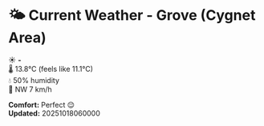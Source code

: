 # 🌤️ Current Weather - Grove (Cygnet Area)

☀️ **-**  
🌡️ 13.8°C (feels like 11.1°C)  
💧 50% humidity  
💨 NW 7 km/h  

**Comfort:** Perfect 😌  
**Updated:** 20251018060000
